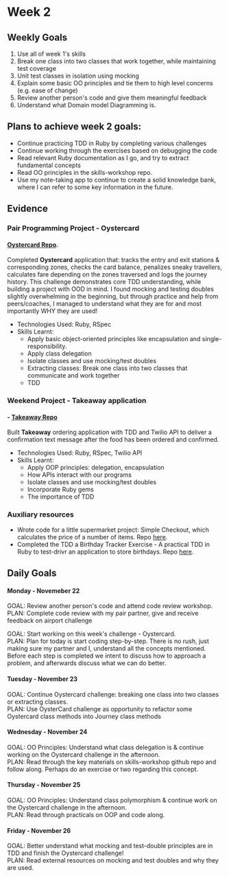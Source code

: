 # Week 2

## Weekly Goals

1. Use all of week 1's skills
2. Break one class into two classes that work together, while maintaining test coverage
3. Unit test classes in isolation using mocking
4. Explain some basic OO principles and tie them to high level concerns (e.g. ease of change)
5. Review another person's code and give them meaningful feedback
6. Understand what Domain model Diagramming is.

## Plans to achieve week 2 goals:

- Continue practicing TDD in Ruby by completing various challenges
- Continue working through the exercises based on debugging the code
- Read relevant Ruby documentation as I go, and try to extract fundamental concepts 
- Read OO principles in the skills-workshop repo. 
- Use my note-taking app to continue to create a solid knowledge bank, where I can refer to some key information in the future. 


## Evidence

### Pair Programming Project - Oystercard
#### [Oystercard Repo](https://github.com/giorgigutsaevi/oystercard).

Completed **Oystercard** application that: tracks the entry and exit stations & corresponding zones, checks the card balance, penalizes sneaky travellers, calculates fare depending on the zones traversed and logs the journey history. This challenge demonstrates core TDD understanding, while building a project with OOD in mind. I found mocking and testing doubles slightly overwhelming in the beginning, but through practice and help from peers/coaches, I managed to understand what they are for and most importantly WHY they are used! 

- Technologies Used: Ruby, RSpec
- Skills Learnt:
	- Apply basic object-oriented principles like encapsulation and single-responsibility.
	- Apply class delegation
	- Isolate classes and use mocking/test doubles
	- Extracting classes: Break one class into two classes that communicate and work together
	- TDD


### Weekend Project - Takeaway application
#### - [Takeaway Repo](https://github.com/giorgigutsaevi/takeaway-challenge)

Built **Takeaway** ordering application with TDD and Twilio API to deliver a confirmation text message after the food has been ordered and confirmed.

- Technologies Used: Ruby, RSpec, Twilio API
- Skills Learnt:
	- Apply OOP principles: delegation, encapsulation
	- How APIs interact with our programs
	- Isolate classes and use mocking/test doubles
	- Incorporate Ruby gems
	- The importance of TDD

### Auxiliary resources

- Wrote code for a little supermarket project: Simple Checkout, which calculates the price of a number of items. Repo [here](https://github.com/giorgigutsaevi/simple-checkout). 
- Completed the TDD a Birthday Tracker Exercise - A practical TDD in Ruby to test-drivr an application to store birthdays. Repo [here](https://github.com/giorgigutsaevi/birthdays).
  

## Daily Goals 
#### Monday - Novemeber 22

GOAL: Review another person's code and attend code review workshop.\
PLAN: Complete code review with my pair partner, give and receive feedback on airport challenge

GOAL: Start working on this week's challenge - Oystercard.\
PLAN: Plan for today is start coding step-by-step. There is no rush, just making sure my partner and I, understand all the concepts mentioned. Before each step is completed we intent to discuss how to approach a problem, and afterwards discuss what we can do better. 

#### Tuesday - November 23

GOAL: Continue Oystercard challenge: breaking one class into two classes or extracting classes.\
PLAN: Use OysterCard challenge as opportunity to refactor some Oystercard class methods into Journey class methods

#### Wednesday - November 24

GOAL: OO Principles: Understand what class delegation is & continue working on the Oystercard challenge in the afternoon.\
PLAN: Read through the key materials on skills-workshop github repo and follow along. Perhaps do an exercise or two regarding this concept. 

#### Thursday - November 25

GOAL: OO Principles: Understand class polymorphism & continue work on the Oystercard challenge in the afternoon.\
PLAN: Read through practicals on OOP and code along. 

#### Friday - November 26

GOAL: Better understand what mocking and test-double principles are in TDD and finish the Oystercard challenge! \
PLAN: Read external resources on mocking and test doubles and why they are used. 